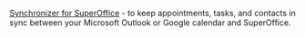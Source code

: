 <!-- markdownlint-disable-file MD041 -->
[Synchronizer for SuperOffice][1] - to keep appointments, tasks, and contacts in sync between your Microsoft Outlook or Google calendar and SuperOffice.

<!-- Referenced links -->
[1]: https://appstore.superoffice.com/infobridge-software-b-v-/synchronizer-for-superoffice
